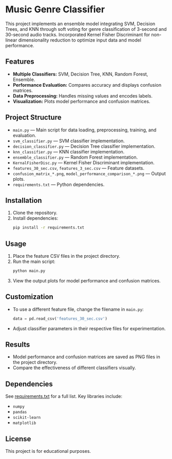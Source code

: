 # Music Genre Classifier

This project implements an ensemble model integrating SVM, Decision Trees, and KNN through soft voting for genre classification of 3-second and 30-second audio tracks. Incorporated Kernel Fisher Discriminant for non-linear dimensionality reduction to optimize input data and model performance. 


## Features

- **Multiple Classifiers:** SVM, Decision Tree, KNN, Random Forest, Ensemble.
- **Performance Evaluation:** Compares accuracy and displays confusion matrices.
- **Data Preprocessing:** Handles missing values and encodes labels.
- **Visualization:** Plots model performance and confusion matrices.

## Project Structure

- `main.py` — Main script for data loading, preprocessing, training, and evaluation.
- `svm_classifier.py` — SVM classifier implementation.
- `decision_classifier.py` — Decision Tree classifier implementation.
- `knn_classifier.py` — KNN classifier implementation.
- `ensemble_classifier.py` — Random Forest implementation.
- `KernalFisherDisc.py` — Kernel Fisher Discriminant implementation.
- `features_30_sec.csv`, `features_3_sec.csv` — Feature datasets.
- `confusion_matrix_*.png`, `model_performance_comparison_*.png` — Output plots.
- `requirements.txt` — Python dependencies.

## Installation

1. Clone the repository.
2. Install dependencies:
    ```sh
    pip install -r requirements.txt
    ```

## Usage

1. Place the feature CSV files in the project directory.
2. Run the main script:
    ```sh
    python main.py
    ```
3. View the output plots for model performance and confusion matrices.

## Customization

- To use a different feature file, change the filename in `main.py`:
    ```python
    data = pd.read_csv('features_30_sec.csv')
    ```
- Adjust classifier parameters in their respective files for experimentation.

## Results

- Model performance and confusion matrices are saved as PNG files in the project directory.
- Compare the effectiveness of different classifiers visually.

## Dependencies

See [requirements.txt](requirements.txt) for a full list. Key libraries include:
- `numpy`
- `pandas`
- `scikit-learn`
- `matplotlib`

## License

This project is for educational purposes.
